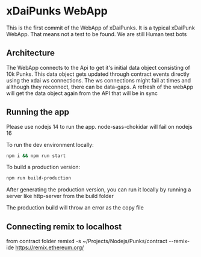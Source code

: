 # xDaiPunks WebApp
This is the first commit of the WebApp of xDaiPunks. It is a typical xDaiPunk WebApp. That means not a test to be found. We are still Human test bots

## Architecture
The WebApp connects to the Api to get  it's initial data object consisting of 10k Punks. This data object gets updated through contract events directly using the xdai ws connections. The ws connections might fail at times and allthough they reconnect, there can be data-gaps. A refresh of the webApp will get the data object again from the API that will be in sync

## Running the app
Please use nodejs 14 to run the app. node-sass-chokidar will fail on nodejs 16

To run the dev environment locally:

```sh
npm i && npm run start
```

To build a production version:

```sh
npm run build-production
```

After generating the production version, you can run it locally by running a server like http-server from the build folder

The production build will throw an error as the copy file 



## Connecting remix to localhost

from contract folder
remixd -s ~/Projects/Nodejs/Punks/contract --remix-ide https://remix.ethereum.org/ 

